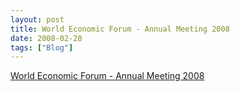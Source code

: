 ```yaml
---
layout: post
title: World Economic Forum - Annual Meeting 2008
date: 2008-02-28
tags: ["Blog"]
---
```


[World Economic Forum - Annual Meeting 2008](http://www.weforum.org/en/events/ArchivedEvents/AnnualMeeting2008/index.htm)